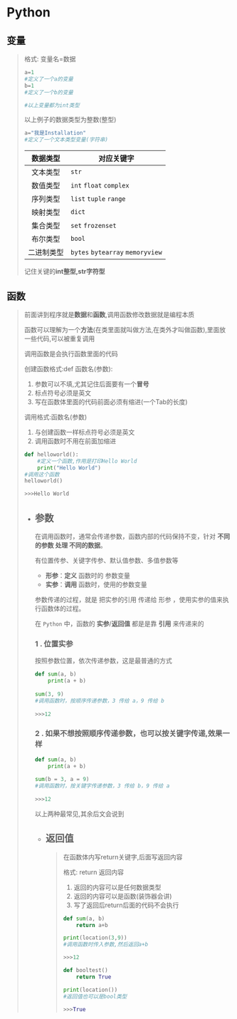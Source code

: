 # Python

 ## 变量

> 格式: 变量名=数据
>
> ```python
> a=1
> #定义了一个a的变量
> b=1
> #定义了一个b的变量
> 
> #以上变量都为int类型
> ```
>
> 以上例子的数据类型为整数(整型)
>
> ```python
> a="我是Installation"
> #定义了一个文本类型变量(字符串)
> ```
>
> |  数据类型  | 对应关键字                       |
> | :--------: | -------------------------------- |
> |  文本类型  | `str`                            |
> |  数值类型  | `int` `float` `complex`          |
> |  序列类型  | `list` `tuple` `range`           |
> |  映射类型  | `dict`                           |
> |  集合类型  | `set` `frozenset`                |
> |  布尔类型  | `bool`                           |
> | 二进制类型 | `bytes` `bytearray` `memoryview` |
>
> 记住关键的**int整型,str字符型**

## 函数

> 前面讲到程序就是**数据**和**函数**,调用函数修改数据就是编程本质
>
> 函数可以理解为一个**方法**(在类里面就叫做方法,在类外才叫做函数),里面放一些代码,可以被重复调用
>
> 调用函数是会执行函数里面的代码
>
> 创建函数格式:def 函数名(参数):
>
> 1. 参数可以不填,尤其记住后面要有一个**冒号**
> 2. 标点符号必须是英文
> 3. 写在函数体里面的代码前面必须有缩进(一个Tab的长度)
>
> 调用格式:函数名(参数)
>
> 1. 与创建函数一样标点符号必须是英文
> 2. 调用函数时不用在前面加缩进
>
> ```python
> def helloworld():
>     #定义一个函数,作用是打印Hello World
>     print("Hello World")
> #调用这个函数
> helloworld()
> 
> >>>Hello World
> ```
>
> - ## 参数
>
>   在调用函数时，通常会传递参数，函数内部的代码保持不变，针对 **不同的参数 处理 不同的数据**。
>
>   有位置传参、关键字传参、默认值参数、多值参数等
>
>   - **形参**：**定义** 函数时的 参数变量
>   - **实参**：**调用** 函数时，使用的参数变量
>
>   参数传递的过程，就是 把实参的引用 传递给 形参 ，使用实参的值来执行函数体的过程。
>
>   在 `Python` 中，函数的 **实参**/**返回值** 都是是靠 **引用** 来传递来的
>
>   ### 1 . 位置实参
>
>   按照参数位置，依次传递参数，这是最普通的方式
>
>   ```python
>   def sum(a, b)
>       print(a + b)
>     
>   sum(3, 9)
>   #调用函数时，按顺序传递参数，3 传给 a，9 传给 b
>     
>   >>>12
>   ```
>
>   ### 2 . 如果不想按照顺序传递参数，也可以按关键字传递,效果一样
>
>   ```python
>   def sum(a, b)
>       print(a + b)
>     
>   sum(b = 3, a = 9)
>   #调用函数时，按关键字传递参数，3 传给 b，9 传给 a
>     
>   >>>12
>   ```
>
>   以上两种最常见,其余后文会说到
>
>   - ## 返回值
>
>     > 在函数体内写return关键字,后面写返回内容
>     >
>     > 格式: return 返回内容
>     >
>     > 1. 返回的内容可以是任何数据类型
>     > 2. 返回的内容可以是函数(装饰器会讲)
>     > 3. 写了返回后return后面的代码不会执行
>     >
>     > ```python
>     > def sum(a, b)
>     >     return a+b
>     > 
>     > print(location(3,9))
>     > #调用函数时传入参数,然后返回a+b
>     > 
>     > >>>12
>     > ```
>     >
>     > ```python
>     > def booltest()
>     >     return True
>     > 
>     > print(location())
>     > #返回值也可以是bool类型
>     > 
>     > >>>True
>     > ```
